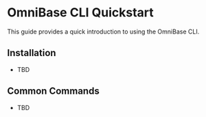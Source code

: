 # OmniBase CLI Quickstart

This guide provides a quick introduction to using the OmniBase CLI.

## Installation
- TBD

## Common Commands
- TBD
